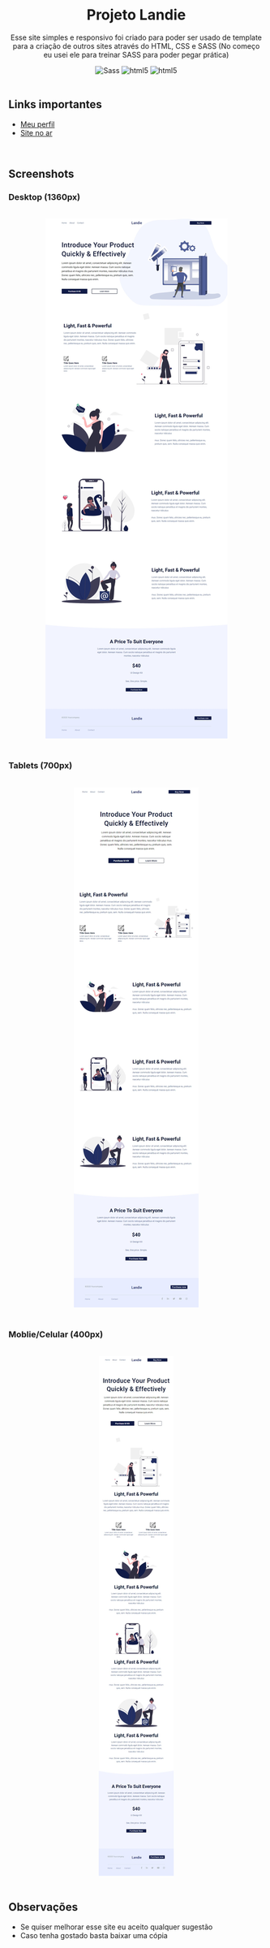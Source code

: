 <h1 align="center">Projeto Landie</h1>
 
 <p align="center">Esse site simples e responsivo foi criado para poder ser usado de template para a criação de outros sites através do HTML, CSS e SASS (No começo eu usei ele para treinar SASS para poder pegar prática)<p>
 <div align="center">
 <img alt="Sass" src="https://img.shields.io/badge/-Sass-CC6699?style=flat-square&logo=sass&logoColor=white" />
 <img alt="html5" src="https://img.shields.io/badge/-CSS-blue?style=flat-square&logo=css3&logoColor=white" />
 <img alt="html5" src="https://img.shields.io/badge/-HTML5-E34F26?style=flat-square&logo=html5&logoColor=white" />
 </div>

<br>

## Links importantes
- [Meu perfil](https://github.com/EriickW)
- [Site no ar](https://eriickw.github.io/Landie/)

<br>

## Screenshots

 ### Desktop (1360px)
  
  <br>

  <div  align="center" ><img src="screenshots/desktop.jpeg"></div>

  <br>

 ### Tablets (700px)

  <br>

  <div align="center" ><img src="screenshots/tablet.jpeg"></div>

  <br>

### Moblie/Celular (400px)

  <br>

  <div align="center"><img src="screenshots/mobile.jpeg"></div>

  <br>


## Observações
- Se quiser melhorar esse site eu aceito qualquer sugestão 
- Caso tenha gostado basta baixar uma cópia 
